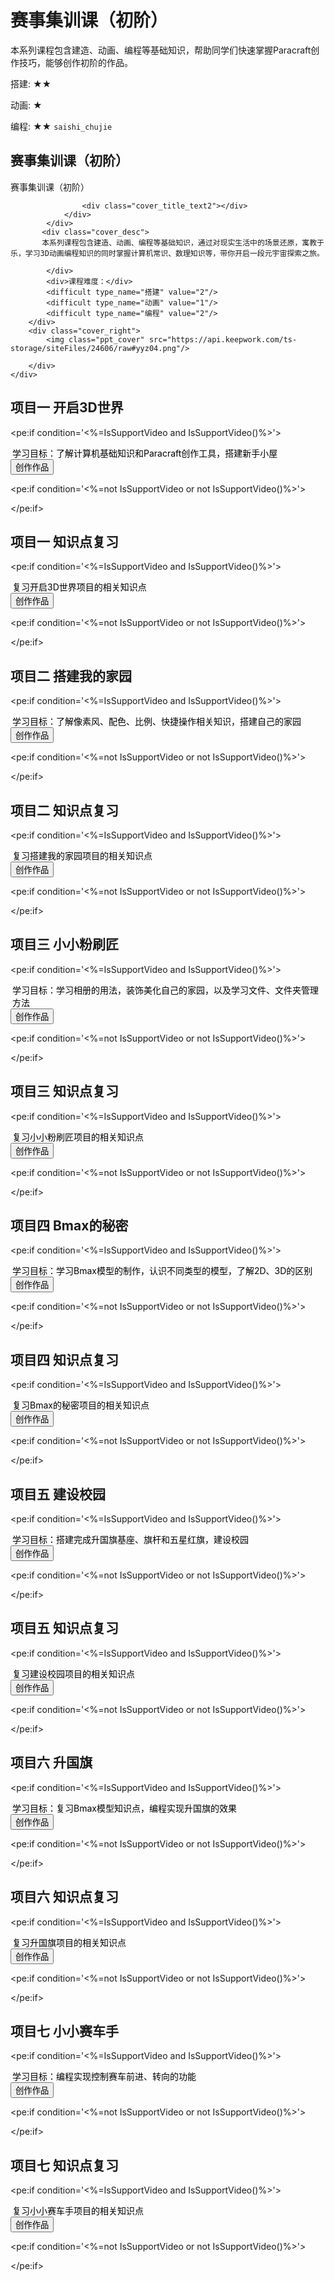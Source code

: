# 赛事集训课（初阶）
<desc>本系列课程包含建造、动画、编程等基础知识，帮助同学们快速掌握Paracraft创作技巧，能够创作初阶的作品。<br/>

搭建: ★★<br/>

动画: ★<br/>

编程: ★★
</desc>
<code>saishi_chujie</code>




## 赛事集训课（初阶）
<div class="ppt_cover_div">
        <div class="cover_left">
            <div class="cover_title">
                <div class="cover_title_left"></div>
                <div class="cover_title_right">
                    <div class="cover_title_text">赛事集训课（初阶）</div>
                  
                    <div class="cover_title_text2"></div>
                </div>
            </div>
           <div class="cover_desc">
           本系列课程包含建造、动画、编程等基础知识，通过对现实生活中的场景还原，寓教于乐，学习3D动画编程知识的同时掌握计算机常识、数理知识等，带你开启一段元宇宙探索之旅。

            </div>
            <div>课程难度：</div>
            <difficult type_name="搭建" value="2"/>
            <difficult type_name="动画" value="1"/>
            <difficult type_name="编程" value="2"/> 
        </div>
        <div class="cover_right">
            <img class="ppt_cover" src="https://api.keepwork.com/ts-storage/siteFiles/24606/raw#yyz04.png"/> 
            
        </div>
    </div>



## 项目一 开启3D世界
<pe:if condition='<%=IsSupportVideo and IsSupportVideo()%>'>
 <div style="color: #000000;margin-top: 10px;margin-left: 3px;">学习目标：了解计算机基础知识和Paracraft创作工具，搭建新手小屋</div>
    <pe:container name="pptvideo_container" class="VideoContainer">
        <pe:nplbrowser name="nplbrowser_pptvideo"
        video_url="https://api.keepwork.com/ts-storage/siteFiles/26138/raw#第一课 开启3D世界.webm;https://api.keepwork.com/ts-storage/siteFiles/26139/raw#第一课 开启3D世界.mp4"/>
    </pe:container>
    <input type="button" onclick="CreateWorld"  value="创作作品" class="CreateWorldBt"/>
</pe:if>


<pe:if condition='<%=not IsSupportVideo or not IsSupportVideo()%>'>

</pe:if>



## 项目一 知识点复习
<pe:if condition='<%=IsSupportVideo and IsSupportVideo()%>'>
 <div style="color: #000000;margin-top: 10px;margin-left: 3px;">复习开启3D世界项目的相关知识点</div>
    <pe:container name="pptvideo_container" class="VideoContainer">
        <pe:nplbrowser name="nplbrowser_pptvideo"
        video_url="https://api.keepwork.com/ts-storage/siteFiles/26209/raw#开启3D世界知识点复习字幕版.webm;https://api.keepwork.com/ts-storage/siteFiles/26210/raw#开启3D世界知识点复习字幕版.mp4"/>
    </pe:container>
    <input type="button" onclick="CreateWorld" value="创作作品" class="CreateWorldBt"/>
</pe:if>


<pe:if condition='<%=not IsSupportVideo or not IsSupportVideo()%>'>

</pe:if>



## 项目二 搭建我的家园
<pe:if condition='<%=IsSupportVideo and IsSupportVideo()%>'>
<div style="color: #000000;margin-top: 10px;margin-left: 3px;">学习目标：了解像素风、配色、比例、快捷操作相关知识，搭建自己的家园</div>
    <pe:container name="pptvideo_container" class="VideoContainer">
        <pe:nplbrowser name="nplbrowser_pptvideo"
        video_url="https://api.keepwork.com/ts-storage/siteFiles/26140/raw#第二课 搭建我的家园.webm;https://api.keepwork.com/ts-storage/siteFiles/26141/raw#第二课 搭建我的家园.mp4"/>
    </pe:container>
    <input type="button" onclick="CreateWorld" value="创作作品" class="CreateWorldBt"/>
</pe:if>


<pe:if condition='<%=not IsSupportVideo or not IsSupportVideo()%>'>

</pe:if>



## 项目二 知识点复习
<pe:if condition='<%=IsSupportVideo and IsSupportVideo()%>'>
 <div style="color: #000000;margin-top: 10px;margin-left: 3px;">复习搭建我的家园项目的相关知识点</div>
    <pe:container name="pptvideo_container" class="VideoContainer">
        <pe:nplbrowser name="nplbrowser_pptvideo"
        video_url="https://api.keepwork.com/ts-storage/siteFiles/26234/raw#搭建我的家园知识点复习字幕版.webm;https://api.keepwork.com/ts-storage/siteFiles/26235/raw#搭建我的家园知识点复习字幕版.mp4"/>
    </pe:container>
    <input type="button" onclick="CreateWorld" value="创作作品" class="CreateWorldBt"/>
</pe:if>


<pe:if condition='<%=not IsSupportVideo or not IsSupportVideo()%>'>

</pe:if>




## 项目三 小小粉刷匠
<pe:if condition='<%=IsSupportVideo and IsSupportVideo()%>'>
 <div style="color: #000000;margin-top: 10px;margin-left: 3px;">学习目标：学习相册的用法，装饰美化自己的家园，以及学习文件、文件夹管理方法</div>
    <pe:container name="pptvideo_container" class="VideoContainer">
        <pe:nplbrowser name="nplbrowser_pptvideo" video_url="https://api.keepwork.com/ts-storage/siteFiles/26142/raw#第三课 小小粉刷匠.webm;https://api.keepwork.com/ts-storage/siteFiles/26143/raw#第三课 小小粉刷匠.mp4"/>
    </pe:container>
    <input type="button" onclick="CreateWorld" value="创作作品" class="CreateWorldBt"/>
</pe:if>


<pe:if condition='<%=not IsSupportVideo or not IsSupportVideo()%>'>

</pe:if>



## 项目三 知识点复习
<pe:if condition='<%=IsSupportVideo and IsSupportVideo()%>'>
 <div style="color: #000000;margin-top: 10px;margin-left: 3px;">复习小小粉刷匠项目的相关知识点</div>
    <pe:container name="pptvideo_container" class="VideoContainer">
        <pe:nplbrowser name="nplbrowser_pptvideo"
        video_url="https://api.keepwork.com/ts-storage/siteFiles/26236/raw#小小粉刷匠知识点复习字幕版.webm;https://api.keepwork.com/ts-storage/siteFiles/26237/raw#小小粉刷匠知识点复习字幕版.mp4"/>
    </pe:container>
    <input type="button" onclick="CreateWorld" value="创作作品" class="CreateWorldBt"/>
</pe:if>


<pe:if condition='<%=not IsSupportVideo or not IsSupportVideo()%>'>

</pe:if>



## 项目四 Bmax的秘密
<pe:if condition='<%=IsSupportVideo and IsSupportVideo()%>'>
  <div style="color: #000000;margin-top: 10px;margin-left: 3px;">学习目标：学习Bmax模型的制作，认识不同类型的模型，了解2D、3D的区别</div>
    <pe:container name="pptvideo_container" class="VideoContainer">
        <pe:nplbrowser name="nplbrowser_pptvideo"
        video_url="https://api.keepwork.com/ts-storage/siteFiles/26144/raw#第四课 Bmax的秘密.webm;https://api.keepwork.com/ts-storage/siteFiles/26145/raw#第四课 Bmax的秘密.mp4"/>
    </pe:container>
    <input type="button" onclick="CreateWorld" value="创作作品" class="CreateWorldBt"/>
</pe:if>


<pe:if condition='<%=not IsSupportVideo or not IsSupportVideo()%>'>

</pe:if>



## 项目四 知识点复习
<pe:if condition='<%=IsSupportVideo and IsSupportVideo()%>'>
 <div style="color: #000000;margin-top: 10px;margin-left: 3px;">复习Bmax的秘密项目的相关知识点</div>
    <pe:container name="pptvideo_container" class="VideoContainer">
        <pe:nplbrowser name="nplbrowser_pptvideo"
        video_url="https://api.keepwork.com/ts-storage/siteFiles/26238/raw#Bmax的秘密知识点复习字幕版.webm;https://api.keepwork.com/ts-storage/siteFiles/26239/raw#Bmax的秘密知识点复习字幕版.mp4"/>
    </pe:container>
    <input type="button" onclick="CreateWorld" value="创作作品" class="CreateWorldBt"/>
</pe:if>


<pe:if condition='<%=not IsSupportVideo or not IsSupportVideo()%>'>

</pe:if>



## 项目五 建设校园
<pe:if condition='<%=IsSupportVideo and IsSupportVideo()%>'>
 <div style="color: #000000;margin-top: 10px;margin-left: 3px;">学习目标：搭建完成升国旗基座、旗杆和五星红旗，建设校园</div>
    <pe:container name="pptvideo_container" class="VideoContainer">
        <pe:nplbrowser name="nplbrowser_pptvideo"
        video_url="https://api.keepwork.com/ts-storage/siteFiles/26146/raw#第五课 建设校园.webm; https://api.keepwork.com/ts-storage/siteFiles/26147/raw#第五课 建设校园.mp4"/>
    </pe:container>
      <input type="button" onclick="CreateWorld" worldname="建设校园" fork_project_id="10678" value="创作作品" class="CreateWorldBt"/>
</pe:if>


<pe:if condition='<%=not IsSupportVideo or not IsSupportVideo()%>'>

</pe:if>


## 项目五 知识点复习
<pe:if condition='<%=IsSupportVideo and IsSupportVideo()%>'>
 <div style="color: #000000;margin-top: 10px;margin-left: 3px;">复习建设校园项目的相关知识点</div>
    <pe:container name="pptvideo_container" class="VideoContainer">
        <pe:nplbrowser name="nplbrowser_pptvideo"
        video_url="https://api.keepwork.com/ts-storage/siteFiles/26259/raw#建设校园知识点复习字幕版.webm;https://api.keepwork.com/ts-storage/siteFiles/26260/raw#建设校园知识点复习字幕版.mp4"/>
    </pe:container>
    <input type="button" onclick="CreateWorld" worldname="建设校园" fork_project_id="10678" value="创作作品" class="CreateWorldBt"/>
</pe:if>


<pe:if condition='<%=not IsSupportVideo or not IsSupportVideo()%>'>

</pe:if>





## 项目六 升国旗
<pe:if condition='<%=IsSupportVideo and IsSupportVideo()%>'>
 <div style="color: #000000;margin-top: 10px;margin-left: 3px;">学习目标：复习Bmax模型知识点，编程实现升国旗的效果</div>
    <pe:container name="pptvideo_container" class="VideoContainer">
        <pe:nplbrowser name="nplbrowser_pptvideo" video_url="https://api.keepwork.com/ts-storage/siteFiles/26148/raw#第六课 升国旗.webm;https://api.keepwork.com/ts-storage/siteFiles/26149/raw#第六课 升国旗.mp4"/>
    </pe:container>
         <input type="button" onclick="CreateWorld" worldname="升国旗" fork_project_id="10702" value="创作作品" class="CreateWorldBt"/>
</pe:if>

<pe:if condition='<%=not IsSupportVideo or not IsSupportVideo()%>'>

</pe:if>



## 项目六 知识点复习
<pe:if condition='<%=IsSupportVideo and IsSupportVideo()%>'>
 <div style="color: #000000;margin-top: 10px;margin-left: 3px;">复习升国旗项目的相关知识点</div>
    <pe:container name="pptvideo_container" class="VideoContainer">
        <pe:nplbrowser name="nplbrowser_pptvideo"
        video_url="https://api.keepwork.com/ts-storage/siteFiles/26264/raw#升国旗知识点复习字幕版.webm;https://api.keepwork.com/ts-storage/siteFiles/26265/raw#升国旗知识点复习字幕版.mp4"/>
    </pe:container>
     <input type="button" onclick="CreateWorld" worldname="升国旗" fork_project_id="10702" value="创作作品" class="CreateWorldBt"/>
</pe:if>


<pe:if condition='<%=not IsSupportVideo or not IsSupportVideo()%>'>

</pe:if>





## 项目七 小小赛车手
<pe:if condition='<%=IsSupportVideo and IsSupportVideo()%>'>
 <div style="color: #000000;margin-top: 10px;margin-left: 3px;">学习目标：编程实现控制赛车前进、转向的功能</div>
    <pe:container name="pptvideo_container" class="VideoContainer">
        <pe:nplbrowser name="nplbrowser_pptvideo" video_url="https://api.keepwork.com/ts-storage/siteFiles/26150/raw#第七课 小小赛车手.webm;https://api.keepwork.com/ts-storage/siteFiles/26151/raw#第七课 小小赛车手.mp4"/>
    </pe:container>
        <input type="button" onclick="CreateWorld" worldname="小小赛车手" fork_project_id="10673" value="创作作品" class="CreateWorldBt"/>
</pe:if>

<pe:if condition='<%=not IsSupportVideo or not IsSupportVideo()%>'>

</pe:if>



## 项目七 知识点复习
<pe:if condition='<%=IsSupportVideo and IsSupportVideo()%>'>
 <div style="color: #000000;margin-top: 10px;margin-left: 3px;">复习小小赛车手项目的相关知识点</div>
    <pe:container name="pptvideo_container" class="VideoContainer">
        <pe:nplbrowser name="nplbrowser_pptvideo"
        video_url="https://api.keepwork.com/ts-storage/siteFiles/26266/raw#小小赛车手知识点复习字幕版.webm;https://api.keepwork.com/ts-storage/siteFiles/26267/raw#小小赛车手知识点复习字幕版.mp4"/>
    </pe:container>
    <input type="button" onclick="CreateWorld" worldname="小小赛车手" fork_project_id="10673" value="创作作品" class="CreateWorldBt"/>
</pe:if>


<pe:if condition='<%=not IsSupportVideo or not IsSupportVideo()%>'>

</pe:if>


